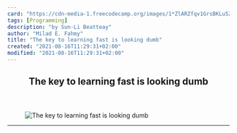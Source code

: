 ```yaml
---
card: "https://cdn-media-1.freecodecamp.org/images/1*ZlARZfqv1GrsBKLu5ZGZBw.jpeg"
tags: [Programming]
description: "by Sun-Li Beatteay"
author: "Milad E. Fahmy"
title: "The key to learning fast is looking dumb"
created: "2021-08-16T11:29:31+02:00"
modified: "2021-08-16T11:29:31+02:00"
---
```

<div class="site-wrapper">
<main id="site-main" class="site-main outer">
<div class="inner">
<article class="post-full post tag-programming tag-learning tag-software-development tag-technology tag-software-engineering ">
<header class="post-full-header">
<h1 class="post-full-title">The key to learning fast is looking dumb</h1>
</header>
<figure class="post-full-image">
<picture>
<source media="(max-width: 700px)" sizes="1px" srcset="data:image/gif;base64,R0lGODlhAQABAIAAAAAAAP///yH5BAEAAAAALAAAAAABAAEAAAIBRAA7 1w">
<source media="(min-width: 701px)" sizes="(max-width: 800px) 400px,
(max-width: 1170px) 700px,
1400px" srcset="https://cdn-media-1.freecodecamp.org/images/1*ZlARZfqv1GrsBKLu5ZGZBw.jpeg 300w,
https://cdn-media-1.freecodecamp.org/images/1*ZlARZfqv1GrsBKLu5ZGZBw.jpeg 600w,
https://cdn-media-1.freecodecamp.org/images/1*ZlARZfqv1GrsBKLu5ZGZBw.jpeg 1000w,
https://cdn-media-1.freecodecamp.org/images/1*ZlARZfqv1GrsBKLu5ZGZBw.jpeg 2000w">
<img onerror="this.style.display='none'" src="https://cdn-media-1.freecodecamp.org/images/1*ZlARZfqv1GrsBKLu5ZGZBw.jpeg" alt="The key to learning fast is looking dumb">
</picture>
</figure>
<section class="post-full-content">
<div class="post-content medium-migrated-article">
</div>
<hr>
</section>
</article>
</div>
</main>
</div>
<!-- Google Tag Manager (noscript) -->
<!-- End Google Tag Manager (noscript) -->
